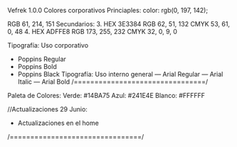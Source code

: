 Vefrek 1.0.0
Colores corporativos
Princiaples:
color: rgb(0, 197, 142);

RGB 61, 214, 151
Secundarios: 3. HEX 3E3384
RGB 62, 51, 132
CMYK 53, 61, 0, 48 4. HEX ADFFE8
RGB 173, 255, 232
CMYK 32, 0, 9, 0

Tipografía: Uso corporativo

- Poppins Regular
- Poppins Bold
- Poppins Black
  Tipografía: Uso interno general
  — Arial Regular
  — Arial Italic
  — Arial Bold
  /================================/

Paleta de Colores:
Verde: #14BA75
Azul: #241E4E
Blanco: #FFFFFF

//Actualizaciones 29 Junio:

- Actualizaciones en el home

/================================/
